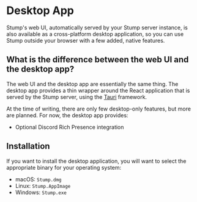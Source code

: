 # Desktop App

Stump's web UI, automatically served by your Stump server instance, is also available as a cross-platform desktop application, so you can use Stump outside your browser with a few added, native features.

## What is the difference between the web UI and the desktop app?

The web UI and the desktop app are essentially the same thing. The desktop app provides a thin wrapper around the React application that is served by the Stump server, using the [Tauri](https://tauri.app/) framework.

At the time of writing, there are only few desktop-only features, but more are planned. For now, the desktop app provides:

- Optional Discord Rich Presence integration

## Installation

If you want to install the desktop application, you will want to select the appropriate binary for your operating system:

- macOS: `Stump.dmg`
- Linux: `Stump.AppImage`
- Windows: `Stump.exe`
